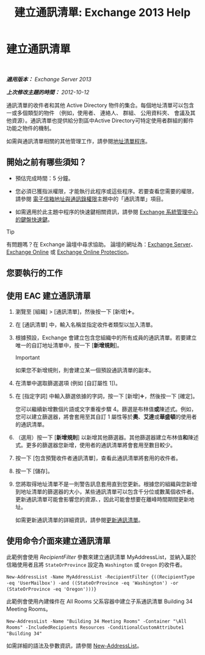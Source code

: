 ﻿---
title: '建立通訊清單: Exchange 2013 Help'
TOCTitle: 建立通訊清單
ms:assetid: e86ba1b7-c41c-4050-bc29-13996cf53c59
ms:mtpsurl: https://technet.microsoft.com/zh-tw/library/Bb125036(v=EXCHG.150)
ms:contentKeyID: 50474497
ms.date: 05/21/2018
mtps_version: v=EXCHG.150
f1_keywords:
- Microsoft.Exchange.Management.SnapIn.Esm.OrganizationConfiguration.Mailbox.NewAddressListWizardForm.AddressListIntroductionPage
ms.translationtype: MT
---

# 建立通訊清單

 

_**適用版本：** Exchange Server 2013_

_**上次修改主題的時間：** 2012-10-12_

通訊清單的收件者和其他 Active Directory 物件的集合。每個地址清單可以包含一或多個類型的物件 （例如，使用者、 連絡人、 群組、 公用資料夾、 會議及其他資源）。通訊清單也提供給分割區中Active Directory可特定使用者群組的郵件功能之物件的機制。

如需與通訊清單相關的其他管理工作，請參閱[地址清單程序](address-list-procedures-exchange-2013-help.md)。

## 開始之前有哪些須知？

  - 預估完成時間：5 分鐘。

  - 您必須已獲指派權限，才能執行此程序或這些程序。若要查看您需要的權限，請參閱 [電子信箱地址與通訊錄權限](email-address-and-address-book-permissions-exchange-2013-help.md)主題中的「通訊清單」項目。

  - 如需適用於此主題中程序的快速鍵相關資訊，請參閱 [Exchange 系統管理中心的鍵盤快速鍵](keyboard-shortcuts-in-the-exchange-admin-center-exchange-online-protection-help.md)。


> [!TIP]  
> 有問題嗎？在 Exchange 論壇中尋求協助。 論壇的網址為：<a href="https://go.microsoft.com/fwlink/p/?linkid=60612">Exchange Server</a>、 <a href="https://go.microsoft.com/fwlink/p/?linkid=267542">Exchange Online</a> 或 <a href="https://go.microsoft.com/fwlink/p/?linkid=285351">Exchange Online Protection</a>。




## 您要執行的工作

## 使用 EAC 建立通訊清單

1.  瀏覽至 \[組織\] \> \[通訊清單\]，然後按一下 \[新增\]![加入圖示](images/JJ218640.c1e75329-d6d7-4073-a27d-498590bbb558(EXCHG.150).gif "加入圖示")。

2.  在 \[通訊清單\] 中，輸入名稱並指定收件者類型以加入清單。

3.  根據預設，Exchange 會建立包含您組織中的所有成員的通訊清單。若要建立唯一的自訂地址清單中，按一下 \[**新增規則**\]。
    
    > [!IMPORTANT]  
    > 如果您不新增規則，則會建立某一個預設通訊清單的副本。


4.  在清單中選取篩選選項 (例如 \[自訂屬性 1\])。

5.  在 \[指定字詞\] 中輸入篩選依據的字詞，按一下 \[新增\]![加入圖示](images/JJ218640.c1e75329-d6d7-4073-a27d-498590bbb558(EXCHG.150).gif "加入圖示")，然後按一下 \[確定\]。
    
    您可以繼續新增數個片語或文字重複步驟 4。篩選是布林值**或**陳述式。例如，您可以建立篩選器，將會套用至其自訂 1 屬性等於**奧**、**艾達**或**華盛頓**的使用者的通訊清單。

6.  （選用）按一下 \[**新增規則**\] 以新增其他篩選器。其他篩選器建立布林值**和**陳述式。更多的篩選器您新增，使用者的通訊清單將會套用至數目較少。

7.  按一下 \[包含預覽收件者通訊清單\]，查看此通訊清單將套用的收件者。

8.  按一下 \[儲存\]。

9.  您將取得地址清單不是一則警告訊息套用直到您更新。根據您的組織與您新增到地址清單的篩選器的大小，某些通訊清單可以包含千分位或數萬個收件者。更新通訊清單可能會影響您的資源、，因此可能會想要在離峰時間期間更新地址。
    
    如需更新通訊清單的詳細資訊，請參閱[更新通訊清單](update-an-address-list-exchange-2013-help.md)。

## 使用命令介面來建立通訊清單

此範例會使用 *RecipientFilter* 參數來建立通訊清單 MyAddressList，並納入屬於信箱使用者且將 `StateOrProvince` 設定為 `Washington` 或 `Oregon` 的收件者。

    New-AddressList -Name MyAddressList -RecipientFilter {((RecipientType -eq 'UserMailbox') -and ((StateOrProvince -eq 'Washington') -or (StateOrProvince -eq 'Oregon')))}

此範例會使用內建條件在 All Rooms 父系容器中建立子系通訊清單 Building 34 Meeting Rooms。

    New-AddressList -Name "Building 34 Meeting Rooms" -Container "\All Rooms" -IncludedRecipients Resources -ConditionalCustomAttribute1 "Building 34"

如需詳細的語法及參數資訊，請參閱 [New-AddressList](https://technet.microsoft.com/zh-tw/library/aa996912\(v=exchg.150\))。

